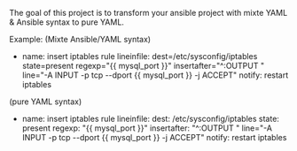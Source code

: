 The goal of this project is to transform your ansible project with mixte YAML & Ansible syntax to pure YAML.

Example:
(Mixte Ansible/YAML syntax)
  - name: insert iptables rule
    lineinfile: dest=/etc/sysconfig/iptables state=present regexp="{{ mysql_port }}" insertafter="^:OUTPUT " line="-A INPUT -p tcp --dport {{ mysql_port }} -j ACCEPT"
    notify: restart iptables
    
(pure YAML syntax)
  - name: insert iptables rule
    lineinfile: 
      dest: /etc/sysconfig/iptables
      state: present 
      regexp: "{{ mysql_port }}" 
      insertafter: "^:OUTPUT " line="-A INPUT -p tcp --dport {{ mysql_port }} -j ACCEPT"
    notify: restart iptables
